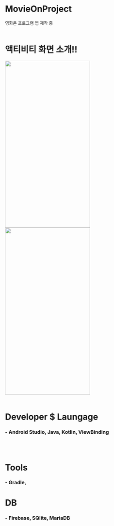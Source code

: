 # MovieOnProject
영화온 프로그램 앱 제작 중<br><br>

# 액티비티 화면 소개!!
<img src="https://user-images.githubusercontent.com/118269278/202606331-9da17198-dfa4-4d9e-88e6-a3668ad7745a.png" width="280" height="550" />   <img src="https://user-images.githubusercontent.com/118269278/202606400-48f1ea2e-91c9-4a94-8730-c98dcf70d4a5.png" width="280" height="550" />
<br><br>

# Developer $ Laungage
<h3>- Android Studio, Java, Kotlin, ViewBinding</h3><br><br>

# Tools
<h3>- Gradle, 

# DB
<h3>- Firebase, SQlite, MariaDB</h3>
